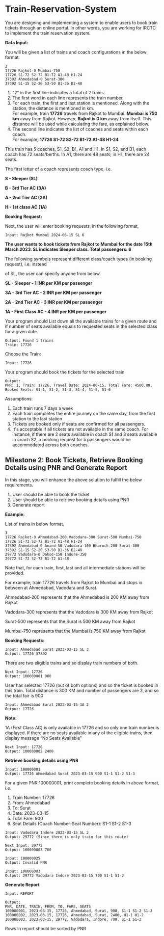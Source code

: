 # Train-Reservation-System

You are designing and implementing a system to enable users to book train tickets through an online portal. In other words, you are working for IRCTC to implement the train reservation system.

**Data Input:**

You will be given a list of trains and coach configurations in the below format.

```
2
17726 Rajkot-0 Mumbai-750
17726 S1-72 S2-72 B1-72 A1-48 H1-24
37392 Ahmedabad-0 Surat-300
37392 S1-15 S2-20 S3-50 B1-36 B2-48
```

1. “2” in the first line indicates a total of 2 trains.
2. The first word in each line represents the train number.
3. For each train, the first and last station is mentioned. Along with the station, the distance is mentioned in km.  
   For example, train **17726** travels from Rajkot to Mumbai. **Mumbai is 750 km** away from Rajkot. However, **Rajkot is 0 km** away from itself. This distance will be used while calculating the fare, as explained below.
4. The second line indicates the list of coaches and seats within each coach.  
   For example, **17726 S1-72 S2-72 B1-72 A1-48 H1-24**

This train has 5 coaches, S1, S2, B1, A1 and H1. In S1, S2, and B1, each coach has 72 seats/berths. In A1, there are 48 seats; in H1, there are 24 seats.

The first letter of a coach represents coach type, i.e.

**S - Sleeper (SL)**

**B - 3rd Tier AC (3A)**

**A - 2nd Tier AC (2A)**

**H - 1st class AC (1A)**

**Booking Request:**

Next, the user will enter booking requests, in the following format,

```
Input: Rajkot Mumbai 2024-06-15 SL 6
```

**The user wants to book tickets from Rajkot to Mumbai for the date 15th March 2023. SL indicates Sleeper class. Total passengers: 6**

The following symbols represent different class/coach types (in booking request), i.e. instead

of SL, the user can specify anyone from below.

**SL - Sleeper - 1 INR per KM per passenger**

**3A - 3rd Tier AC - 2 INR per KM per passenger**

**2A - 2nd Tier AC - 3 INR per KM per passenger**

**1A - First Class AC - 4 INR per KM per passenger**

Your program should List down all the available trains for a given route and if number of seats available equals to requested seats in the selected class for a given date.

```
Output: Found 1 trains
Train: 17726
```

Choose the Train:

```
Input: 17726
```

Your program should book the tickets for the selected train

```
Output:
PNR: 1, Train: 17726, Travel Date: 2024-06-15, Total Fare: 4500.00, Booked Seats: S1-1, S1-2, S1-3, S1-4, S1-5, S1-6
```

Assumptions:

1. Each train runs 7 days a week
2. Each train completes the entire journey on the same day, from the first station to the last station
3. Tickets are booked only if seats are confirmed for all passengers.
4. It's acceptable if all tickets are not available in the same coach. For instance, if there are 2 seats available in coach S1 and 3 seats available in coach S2, a booking request for 5 passengers would be accommodated across both coaches.

## Milestone 2: Book Tickets, Retrieve Booking Details using PNR and Generate Report

In this stage, you will enhance the above solution to fulfill the below requirements.

1. User should be able to book the ticket
2. User should be able to retrieve booking details using PNR
3. Generate report

**Example:**

List of trains in below format,

```
3
17726 Rajkot-0 Ahmedabad-200 Vadodara-300 Surat-500 Mumbai-750
17726 S1-72 S2-72 B1-72 A1-48 H1-24
37392 Ahmedabad-0 Anand-50 Vadodara-100 Bharuch-200 Surat-300
37392 S1-15 S2-20 S3-50 B1-36 B2-48
29772 Vadodara-0 Dahod-150 Indore-350
29772 S1-72 S2-72 B1-72 A1-48
```

Note that, for each train, first, last and all intermediate stations will be provided.

For example, train 17726 travels from Rajkot to Mumbai and stops in between at Ahmedabad, Vadodara and Surat.

Ahmedabad-200 represents that the Ahmedabad is 200 KM away from Rajkot

Vadodara-300 represents that the Vadodara is 300 KM away from Rajkot

Surat-500 represents that the Surat is 500 KM away from Rajkot

Mumbai-750 represents that the Mumbai is 750 KM away from Rajkot

**Booking Requests:**
```
Input: Ahmedabad Surat 2023-03-15 SL 3
Output: 17726 37392
```

There are two eligible trains and so display train numbers of both.
```
Next Input: 17726
Output: 100000001 900
```

User has selected 17726 (out of both options) and so the ticket is booked in this train. Total distance is 300 KM and number of passengers are 3, and so the total fair is 900
```
Input: Ahmedabad Surat 2023-03-15 1A 2
Output: 17726
```

**Note:**

1A (First Class AC) is only available in 17726 and so only one train number is displayed. If there are no seats available in any of the eligible trains, then display message “No Seats Available”
```
Next Input: 17726
Output: 100000002 2400
```

**Retrieve booking details using PNR**
```
Input: 100000001
Output: 17726 Ahmedabad Surat 2023-03-15 900 S1-1 S1-2 S1-3
```

For a given PNR 100000001, print complete booking details in above format, i.e.

1. Train Number: 17726
2. From: Ahmedabad
3. To: Surat
4. Date: 2023-03-15
5. Total Fare: 900
6. Seat Details (Coach Number-Seat Number): S1-1 S1-2 S1-3

```
Input: Vadodara Indore 2023-03-15 SL 2
Output: 29772 (Since there is only train for this route)

Next Input: 29772
Output: 100000003 700

Input: 100000025
Output: Invalid PNR

Input: 100000003
Output: 29772 Vadodara Indore 2023-03-15 700 S1-1 S1-2
```

**Generate Report**
```
Input: REPORT

Output:
PNR, DATE, TRAIN, FROM, TO, FARE, SEATS
100000001, 2023-03-15, 17726, Ahmedabad, Surat, 900, S1-1 S1-2 S1-3
100000002, 2023-03-15, 17726, Ahmedabad, Surat, 2400, H1-1 H1-2
100000003, 2023-03-15, 29772, Vadodara, Indore, 700, S1-1 S1-2
```

Rows in report should be sorted by PNR
